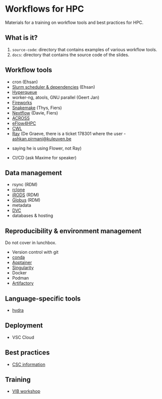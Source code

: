 # Workflows for HPC

Materials for a training on workflow tools and best practices for HPC.


## What is it?

1. `source-code`: directory that contains examples of various workflow tools.
1. `docs`: directory that contains the source code of the slides.


## Workflow tools

* cron (Ehsan)
* [Slurm scheduler & dependencies](https://slurm.schedmd.com/) (Ehsan)
* [Hyperqueue](https://github.com/It4innovations/hyperqueue)
* worker-ng, atools, GNU parallel (Geert Jan)
* [Fireworks](https://materialsproject.github.io/fireworks/)
* [Snakemake](https://snakemake.readthedocs.io/en/stable/) (Thys, Fiers)
* [Nextflow](https://www.nextflow.io/) (Davie, Fiers)
* [ACROSS](https://www.acrossproject.eu/across-platform/)
* [eFlow4HPC](https://eflows4hpc.eu/)
* [CWL](https://www.commonwl.org/)
* [Ray](https://docs.ray.io/en/latest/index.html) (De Graeve, there is a ticket 178301 where the user - ashkan.pirmani@kuleuven.be
- saying he is using Flower, not Ray)
* CI/CD (ask Maxime for speaker)


## Data management

* rsync (RDM)
* [rclone](https://rclone.org/)
* [iRODS](https://irods.org/) (RDM)
* [Globus](https://www.globus.org/) (RDM)
* metadata
* [DVC](https://dvc.org/)
* databases & hosting


## Reproducibility & environment management

Do not cover in lunchbox.

* Version control with git
* [conda](https://docs.conda.io/en/latest/)
* [Apptainer](https://apptainer.org/)
* [Singularity](https://sylabs.io/)
* Docker
* Podman
* [Artifactory](https://www.jfrog.com/confluence/display/JFROG/Artifactory+Documentation)


## Language-specific tools

* [hydra](https://hydra.cc/)


## Deployment

* VSC Cloud


## Best practices

* [CSC information](https://docs.csc.fi/computing/running/throughput/)


## Training

* [VIB workshop](https://vibbits-nextflow-workshop.readthedocs.io/en/latest/index.html)
